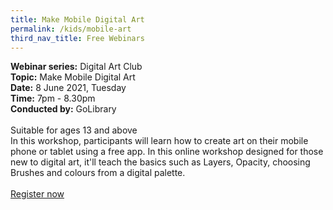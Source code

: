 ```yaml
---
title: Make Mobile Digital Art
permalink: /kids/mobile-art
third_nav_title: Free Webinars
---
```

**Webinar series:** Digital Art Club\
**Topic:** Make Mobile Digital Art\
**Date:** 8 June 2021, Tuesday\
**Time:** 7pm - 8.30pm\
**Conducted by:** GoLibrary\
\
Suitable for ages 13 and above
\
In this workshop, participants will learn how to create art on their mobile phone or tablet using a free app. In this online workshop designed for those new to digital art, it'll teach the basics such as Layers, Opacity, choosing Brushes and colours from a digital palette. \
\
[Register now](https://www.eventbrite.sg/e/make-mobile-digital-art-digital-art-club-registration-148555077235?aff=ebdsoporgprofile)